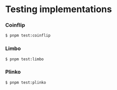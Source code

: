# Testing implementations

### Coinflip

```sh
$ pnpm test:coinflip
```

### Limbo

```sh
$ pnpm test:limbo
```

### Plinko

```sh
$ pnpm test:plinko
```
